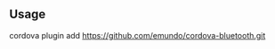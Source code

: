 
Usage
-----------------------------------
cordova plugin add https://github.com/emundo/cordova-bluetooth.git
